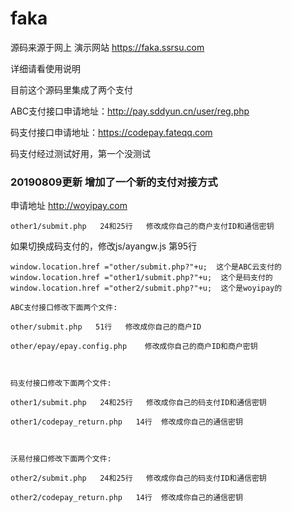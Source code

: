 # faka

源码来源于网上  演示网站 https://faka.ssrsu.com

详细请看使用说明

目前这个源码里集成了两个支付

ABC支付接口申请地址：http://pay.sddyun.cn/user/reg.php

 码支付接口申请地址：https://codepay.fateqq.com
 
 码支付经过测试好用，第一个没测试
 
 
### 20190809更新 增加了一个新的支付对接方式


申请地址 http://woyipay.com

```
other1/submit.php   24和25行   修改成你自己的商户支付ID和通信密钥
```

如果切换成码支付的，修改js/ayangw.js 第95行

```
window.location.href ="other/submit.php?"+u;  这个是ABC云支付的
window.location.href ="other1/submit.php?"+u;  这个是码支付的
window.location.href ="other2/submit.php?"+u;  这个是woyipay的
```

```
ABC支付接口修改下面两个文件:

other/submit.php   51行   修改成你自己的商户ID

other/epay/epay.config.php    修改成你自己的商户ID和商户密钥



码支付接口修改下面两个文件:

other1/submit.php   24和25行   修改成你自己的码支付ID和通信密钥

other1/codepay_return.php   14行  修改成你自己的通信密钥



沃易付接口修改下面两个文件:

other2/submit.php   24和25行   修改成你自己的码支付ID和通信密钥

other2/codepay_return.php   14行  修改成你自己的通信密钥
````
